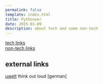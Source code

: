 ```yaml
---
permalink: false
template: index.html
title: Pythoneer
date: 2015-01-09
description: about tech and some non-tech
---
```


[tech links](tech/links)  
[non-tech links](non-tech/links)

## external links

[µwelt](http://mikrowelt.sub-noise.com/) think out loud [german]

